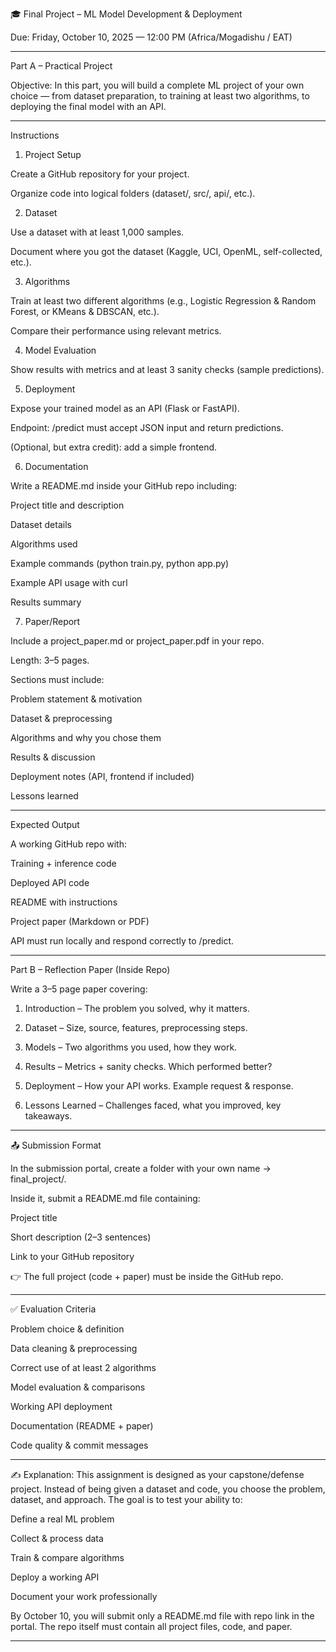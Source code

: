 🎓 Final Project – ML Model Development & Deployment

Due: Friday, October 10, 2025 — 12:00 PM (Africa/Mogadishu / EAT)

---

Part A – Practical Project

Objective:
In this part, you will build a complete ML project of your own choice — from dataset preparation, to training at least two algorithms, to deploying the final model with an API.

---

Instructions

1. Project Setup

Create a GitHub repository for your project.

Organize code into logical folders (dataset/, src/, api/, etc.).

2. Dataset

Use a dataset with at least 1,000 samples.

Document where you got the dataset (Kaggle, UCI, OpenML, self-collected, etc.).

3. Algorithms

Train at least two different algorithms (e.g., Logistic Regression & Random Forest, or KMeans & DBSCAN, etc.).

Compare their performance using relevant metrics.

4. Model Evaluation

Show results with metrics and at least 3 sanity checks (sample predictions).

5. Deployment

Expose your trained model as an API (Flask or FastAPI).

Endpoint: /predict must accept JSON input and return predictions.

(Optional, but extra credit): add a simple frontend.

6. Documentation

Write a README.md inside your GitHub repo including:

Project title and description

Dataset details

Algorithms used

Example commands (python train.py, python app.py)

Example API usage with curl

Results summary

7. Paper/Report

Include a project_paper.md or project_paper.pdf in your repo.

Length: 3–5 pages.

Sections must include:

Problem statement & motivation

Dataset & preprocessing

Algorithms and why you chose them

Results & discussion

Deployment notes (API, frontend if included)

Lessons learned

---

Expected Output

A working GitHub repo with:

Training + inference code

Deployed API code

README with instructions

Project paper (Markdown or PDF)


API must run locally and respond correctly to /predict.

---

Part B – Reflection Paper (Inside Repo)

Write a 3–5 page paper covering:

1. Introduction – The problem you solved, why it matters.


2. Dataset – Size, source, features, preprocessing steps.


3. Models – Two algorithms you used, how they work.


4. Results – Metrics + sanity checks. Which performed better?


5. Deployment – How your API works. Example request & response.


6. Lessons Learned – Challenges faced, what you improved, key takeaways.

---

📤 Submission Format

In the submission portal, create a folder with your own name → final_project/.

Inside it, submit a README.md file containing:

Project title

Short description (2–3 sentences)

Link to your GitHub repository

👉 The full project (code + paper) must be inside the GitHub repo.

---

✅ Evaluation Criteria

Problem choice & definition

Data cleaning & preprocessing

Correct use of at least 2 algorithms

Model evaluation & comparisons

Working API deployment

Documentation (README + paper)

Code quality & commit messages

---

✍️ Explanation:
This assignment is designed as your capstone/defense project.
Instead of being given a dataset and code, you choose the problem, dataset, and approach. The goal is to test your ability to:

Define a real ML problem

Collect & process data

Train & compare algorithms

Deploy a working API

Document your work professionally

By October 10, you will submit only a README.md file with repo link in the portal. The repo itself must contain all project files, code, and paper.

---
